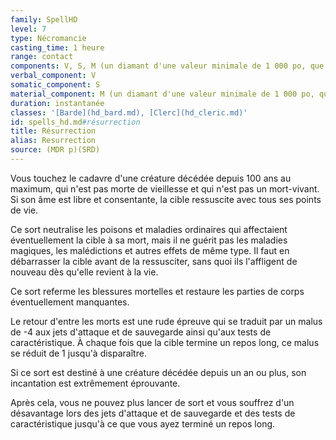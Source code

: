 ```yaml
---
family: SpellHD
level: 7
type: Nécromancie
casting_time: 1 heure
range: contact
components: V, S, M (un diamant d'une valeur minimale de 1 000 po, que le sort consume)
verbal_component: V
somatic_component: S
material_component: M (un diamant d'une valeur minimale de 1 000 po, que le sort consume)
duration: instantanée
classes: '[Barde](hd_bard.md), [Clerc](hd_cleric.md)'
id: spells_hd.md#résurrection
title: Résurrection
alias: Resurrection
source: (MDR p)(SRD)
---
```


Vous touchez le cadavre d'une créature décédée depuis 100 ans au maximum, qui n'est pas morte de vieillesse et qui n'est pas un mort-vivant. Si son âme est libre et consentante, la cible ressuscite avec tous ses points de vie.

Ce sort neutralise les poisons et maladies ordinaires qui affectaient éventuellement la cible à sa mort, mais il ne guérit pas les maladies magiques, les malédictions et autres effets de même type. Il faut en débarrasser la cible avant de la ressusciter, sans quoi ils l'affligent de nouveau dès qu'elle revient à la vie.

Ce sort referme les blessures mortelles et restaure les parties de corps éventuellement manquantes.

Le retour d'entre les morts est une rude épreuve qui se traduit par un malus de -4 aux jets d'attaque et de sauvegarde ainsi qu'aux tests de caractéristique. À chaque fois que la cible termine un repos long, ce malus se réduit de 1 jusqu'à disparaître.

Si ce sort est destiné à une créature décédée depuis un an ou plus, son incantation est extrêmement éprouvante.

Après cela, vous ne pouvez plus lancer de sort et vous souffrez d'un désavantage lors des jets d'attaque et de sauvegarde et des tests de caractéristique jusqu'à ce que vous ayez terminé un repos long.

